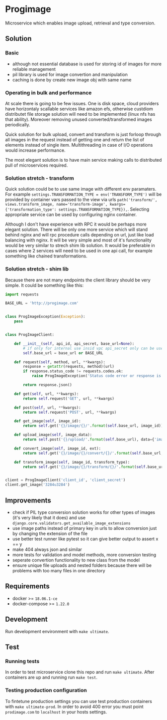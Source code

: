 # Progimage

Microservice which enables image upload, retrieval and type conversion.

## Solution

### Basic

* although not essential database is used for storing id of images for more reliable management
* pil library is used for image convertion and manipulation
* caching is done by create new image obj with same name

### Operating in bulk and performance

At scale there is going to be few issues. One is disk space, cloud providers have horizontaly scallable services like amazon efs, otherwise custdiom distributet file storage solution will need to be implemented (linux nfs has that ability). Moreover removing unused converted/transformed images periodically.

Quick solution for bulk upload, convert and transform is just forloop through all images in the request instead of getting one and return the list of elements instead of single item. Multithreading in case of I/O operations would increase performance.

The most elegant solution is to have main service making calls to distributed pull of microservices required.

### Solution stretch - transform

Quick solution could be to use same image with different env paramaters. For example `settings.TRANSFORMATION_TYPE = env('TRANSFORM_TYPE')` will be provided by container vars passed to the view via urls `path('transform/', views.transform_image, name='transform-image', kwargs={'transformation_type': settings.TRANSFORMATION_TYPE}),`. Selecting appropriate service can be used by configuring nginx container.

Although I don't have experience with RPC it would be perhaps more elegant solution. There will be only one more service which will stand behind nginx and will rpc procedure calls depending on url, just like load balancing with nginx. It will be very simple and most of it's functionality would be very similar to strech shim lib solution. It would be preferable in cases where 2 services will need to be used in one api call, for example something like chained transformations.

### Solution stretch - shim lib

Because there are not many endpoints the client library should be very simple. It could be something like this:

```python
import requests

BASE_URL = 'http://progimage.com'


class ProgImageException(Exception):
    pass


class ProgImageClient:

    def __init__(self, api_id, api_secret, base_url=None):
        # if only for internal use insid vpc api_secret only can be used which is hardcoded in the api
        self.base_url = base_url or BASE_URL

    def request(self, method, url, **kwargs):
        response = getattr(requests, method)(url)
        if response.status_code != requests.codes.ok:
            raise ProgImageException('Status code error or response is not json')

        return response.json()

    def get(self, url, **kwargs):
        return self.request('GET', url, **kwargs)

    def post(self, url, **kwargs):
        return self.request('POST', url, **kwargs)

    def get_image(self, image_id):
        return self.get('{}/image/{}/'.format(self.base_url, image_id))

    def upload_image(self, image_data):
        return self.post('{}/upload/'.format(self.base_url), data={'image': image_data})

    def convert_image(self, image_id, ext):
        return self.get('{}/image/{}/convert/{}/'.format(self.base_url, image_id, ext))

    def transform_image(self, image_id, transform_type):
        return self.get('{}/image/{}/transform/{}/'.format(self.base_url, image_id, transform_type))


client = ProgImageClient('client_id', 'client_secret')
client.get_image('3284u3284')
```

## Improvements

* check if PIL type conversion solution works for other types of images (it's very likely that it does) and use `django.core.validators.get_available_image_extensions`
* use image paths instead of primary key  in urls to allow conversion just by changing the extension of the file
* use better test runner like pytest so it can give better output to assert x == y
* make 404 always json and similar
* more tests for validation and model methods, more conversion testing
* seperate convertion functionality to new class from the model
* ensure unique file uploads and nested folders because there will be problems with too many files in one directory

## Requirements

* docker >= `18.06.1-ce`
* docker-compose >= `1.22.0`

## Development

Run development environment with `make ultimate`.

## Test

### Running tests

In order to test microservice clone this repo and run `make ultimate`. After containers are up and running run `make test`.

### Testing production configuration

To fintetune production settings you can use test production containers with `make ultimate-prod`. In order to avoid 400 error you must point `prodimage.com` to `localhost` in your hosts settings.
